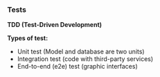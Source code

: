 ### Tests

**TDD (Test-Driven Development)**

**Types of test:**
- Unit test (Model and database are two units)
- Integration test (code with third-party services)
- End-to-end (e2e) test (graphic interfaces)